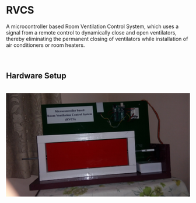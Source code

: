 # RVCS
A microcontroller based Room Ventilation Control System, which uses a signal from a remote control to dynamically close and open ventilators, thereby eliminating the permanent closing of ventilators while installation of air conditioners or room heaters.
<br>
<br>
<br>
## Hardware Setup
<br>
<img src="RVCS.jpg" width="900" height="auto">
